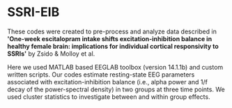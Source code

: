 # SSRI-EIB

These codes were created to pre-process and analyze data described in **'One-week escitalopram intake shifts excitation-inhibition balance in healthy female brain: implications for individual cortical responsivity to SSRIs'** by Zsido & Molloy et al. 
<p>Here we used MATLAB based EEGLAB toolbox (version 14.1.1b) and custom written scripts. Our codes estimate resting-state EEG parameters associated with excitation-inhibition balance (i.e., alpha power and 1/f decay of the power-spectral density) in two groups at three time points. We used cluster statistics to investigate between and within group effects. </p>  
